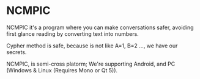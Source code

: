 # NCMPIC
NCMPIC it's a program where you can make conversations safer, avoiding first glance reading by converting text into numbers.

Cypher method is safe, because is not like A=1, B=2 ..., we have our secrets.

NCMPIC, is semi-cross platorm; We're supporting Android, and PC (Windows & Linux (Requires Mono or Qt 5)).
